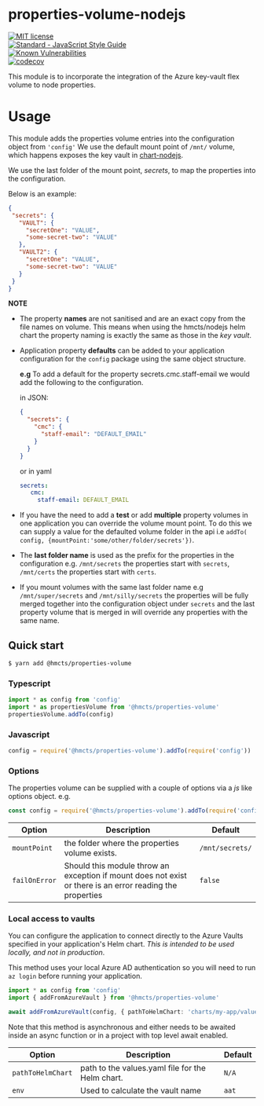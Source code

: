 # properties-volume-nodejs
[![MIT license](http://img.shields.io/badge/license-MIT-brightgreen.svg)](http://opensource.org/licenses/MIT)
<br>[![Standard - JavaScript Style Guide](https://img.shields.io/badge/code%20style-standard-brightgreen.svg)](http://standardjs.com/)
<br>[![Known Vulnerabilities](https://snyk.io/test/github/hmcts/properties-volume-nodejs/badge.svg)](https://snyk.io/test/github/hmcts/properties-volume-nodejs)
<br>[![codecov](https://codecov.io/gh/hmcts/properties-volume-nodejs/branch/master/graph/badge.svg)](https://codecov.io/gh/hmcts/properties-volume-nodejs)

This module is to incorporate the integration of the Azure key-vault flex volume to node properties.

# Usage
This module adds the properties volume entries into the configuration object from `'config'`
We use the default mount point of `/mnt/` volume, which happens exposes the key vault in [chart-nodejs](https://github.com/hmcts/chart-nodejs).

We use the last folder of the mount point, _secrets_, to map the properties into the configuration. 

Below is an example:
 ```json
{
  "secrets": {
    "VAULT": {
      "secretOne": "VALUE",
      "some-secret-two": "VALUE"
    },
    "VAULT2": {
      "secretOne": "VALUE",
      "some-secret-two": "VALUE"
    }
  }
}
```

**NOTE**
- The property **names** are not sanitised and are an exact copy from the file names on volume. This means when using 
  the hmcts/nodejs helm chart the property naming is exactly the same as those in the _key vault_.
  
- Application property **defaults** can be added to your application configuration for the `config` package using 
  the same object structure. 
   
   **e.g** To add a default for the property secrets.cmc.staff-email we would add the following to the configuration.
   
   in JSON:
   ```json 
   {
     "secrets": {
       "cmc": {
         "staff-email": "DEFAULT_EMAIL"
       }
     }
   }
   ```
   or in yaml
   ```yaml
   secrets:
      cmc:
        staff-email: DEFAULT_EMAIL
 
   ```
- If you have the need to add a **test** or add **multiple** property volumes in one application you can 
  override the volume mount point. To do this we can supply a value for the defaulted volume folder in the api
  i.e `addTo( config, {mountPoint:'some/other/folder/secrets'})`. 
  
- The **last folder name** is used as the prefix for the properties in the configuration 
  e.g. `/mnt/secrets` the properties start with `secrets`,  `/mnt/certs` the properties start with `certs`.
   
- If you mount volumes with the same last folder name e.g `/mnt/super/secrets` and `/mnt/silly/secrets`
  the properties will be fully merged together into the configuration object under `secrets` and the last property 
  volume that is merged in will override any properties with the same name.
 
## Quick start
```bash
$ yarn add @hmcts/properties-volume
```

### Typescript
```typescript
import * as config from 'config'
import * as propertiesVolume from '@hmcts/properties-volume'
propertiesVolume.addTo(config)
```

### Javascript
```javascript
config = require('@hmcts/properties-volume').addTo(require('config'))
```
 
### Options
The properties volume can be supplied with a couple of options via a _js_ like options object.
e.g.
```javascript
const config = require('@hmcts/properties-volume').addTo(require('config'),{mountPoint:'some/properties/mount/point'})
```

| Option | Description | Default | 
| ------ | ----------- | ------- |
| `mountPoint` | the folder where the properties volume exists. | `/mnt/secrets/`| 
| `failOnError` | Should this module throw an exception if mount does not exist or there is an error reading the properties | `false` | 

### Local access to vaults

You can configure the application to connect directly to the Azure Vaults specified in your application's Helm chart. *This is intended to be used locally, and not in production*.

This method uses your local Azure AD authentication so you will need to run `az login` before running your application.

```typescript
import * as config from 'config'
import { addFromAzureVault } from '@hmcts/properties-volume'

await addFromAzureVault(config, { pathToHelmChart: 'charts/my-app/values.yaml' })
```

Note that this method is asynchronous and either needs to be awaited inside an async function or in a project with top level await enabled.

| Option | Description | Default | 
| ------ | ----------- | ------- |
| `pathToHelmChart` | path to the values.yaml file for the Helm chart. | `N/A`| 
| `env` | Used to calculate the vault name | `aat` | 

